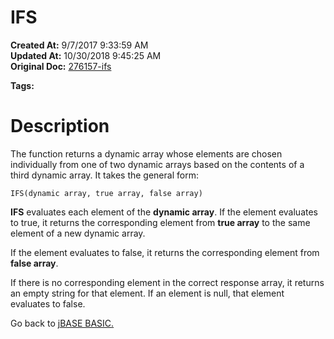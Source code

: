 # IFS

**Created At:** 9/7/2017 9:33:59 AM  
**Updated At:** 10/30/2018 9:45:25 AM  
**Original Doc:** [276157-ifs](https://docs.jbase.com/36868-jbase-basic/276157-ifs)  

**Tags:**
<badge text='dynamic arrays' vertical='middle' />

# Description

The function returns a dynamic array whose elements are chosen individually from one of two dynamic arrays based on the contents of a third dynamic array. It takes the general form:

```
IFS(dynamic array, true array, false array)
```

**IFS** evaluates each element of the **dynamic array**. If the element evaluates to true, it returns the corresponding element from **true array** to the same element of a new dynamic array.

If the element evaluates to false, it returns the corresponding element from **false array**.

If there is no corresponding element in the correct response array, it returns an empty string for that element. If an element is null, that element evaluates to false.



Go back to [jBASE BASIC.](263498-jbase-basic)
